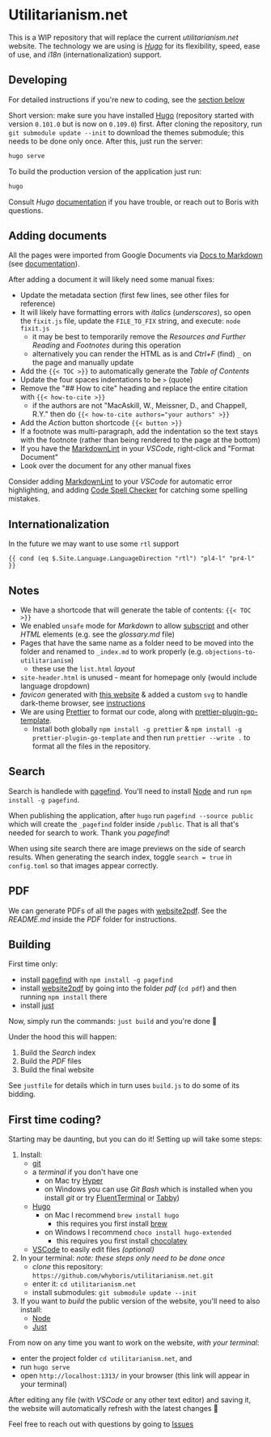 # Utilitarianism.net

This is a WIP repository that will replace the current _utilitarianism.net_ website. The technology we are using is [_Hugo_](https://gohugo.io/) for its flexibility, speed, ease of use, and _i18n_ (internationalization) support.

## Developing

For detailed instructions if you're new to coding, see the [section below](#first-time-coding)

Short version: make sure you have installed [Hugo](https://gohugo.io/getting-started/installing/) (repository started with version `0.101.0` but is now on `0.109.0`) first. After cloning the repository, run `git submodule update --init` to download the themes submodule; this needs to be done only once. After this, just run the server:

```sh
hugo serve
```

To build the production version of the application just run:

```sh
hugo
```

Consult _Hugo_ [documentation](https://gohugo.io/documentation/) if you have trouble, or reach out to Boris with questions.

## Adding documents

All the pages were imported from Google Documents via [Docs to Markdown](https://workspace.google.com/u/0/marketplace/app/docs_to_markdown/700168918607) (see [documentation](https://github.com/evbacher/gd2md-html/wiki)).

After adding a document it will likely need some manual fixes:

- Update the metadata section (first few lines, see other files for reference)
- It will likely have formatting errors with _italics_ (_underscores_), so open the `fixit.js` file, update the `FILE_TO_FIX` string, and execute: `node fixit.js`
  - it may be best to temporarily remove the _Resources and Further Reading_ and _Footnotes_ during this operation
  - alternatively you can render the HTML as is and _Ctrl+F_ (find) `_` on the page and manually update
- Add the `{{< TOC >}}` to automatically generate the _Table of Contents_
- Update the four spaces indentations to be `>` (quote)
- Remove the "## How to cite" heading and replace the entire citation with `{{< how-to-cite >}}`
  - if the authors are not "MacAskill, W., Meissner, D., and Chappell, R.Y." then do `{{< how-to-cite authors="your authors" >}}`
- Add the _Action_ button shortcode `{{< button >}}`
- If a footnote was multi-paragraph, add the indentation so the text stays with the footnote (rather than being rendered to the page at the bottom)
- If you have the [MarkdownLint](https://marketplace.visualstudio.com/items?itemName=DavidAnson.vscode-markdownlint) in your _VSCode_, right-click and "Format Document"
- Look over the document for any other manual fixes

Consider adding [MarkdownLint](https://marketplace.visualstudio.com/items?itemName=DavidAnson.vscode-markdownlint) to your _VSCode_ for automatic error highlighting, and adding [Code Spell Checker](https://marketplace.visualstudio.com/items?itemName=streetsidesoftware.code-spell-checker) for catching some spelling mistakes.

## Internationalization

In the future we may want to use some `rtl` support

```
{{ cond (eq $.Site.Language.LanguageDirection "rtl") "pl4-l" "pr4-l" }}
```

## Notes

- We have a shortcode that will generate the table of contents: `{{< TOC >}}`
- We enabled `unsafe` mode for _Markdown_ to allow [subscript](https://discourse.gohugo.io/t/footnote-sup-tag-not-working-inside-markdownify-help/25426) and other _HTML_ elements (e.g. see the _glossary.md_ file)
- Pages that have the same name as a folder need to be moved into the folder and renamed to `_index.md` to work properly (e.g. `objections-to-utilitarianism`)
  - these use the `list.html` _layout_
- `site-header.html` is unused - meant for homepage only (would include language dropdown)
- _favicon_ generated with [this website](https://realfavicongenerator.net/) & added a custom `svg` to handle dark-theme browser, see [instructions](https://web.dev/building-an-adaptive-favicon/)
- We are using [Prettier](https://prettier.io/) to format our code, along with [prettier-plugin-go-template](https://github.com/NiklasPor/prettier-plugin-go-template).
  - Install both globally `npm install -g prettier` & `npm install -g prettier-plugin-go-template` and then run `prettier --write .` to format all the files in the repository.

## Search

Search is handlede with [pagefind](https://pagefind.app/). You'll need to install [Node](https://nodejs.org/en/) and run `npm install -g pagefind`.

When publishing the application, after `hugo` run `pagefind --source public` which will create the `_pagefind` folder inside `/public`. That is all that's needed for search to work. Thank you _pagefind_!

When using site search there are image previews on the side of search results. When generating the search index, toggle `search = true` in `config.toml` so that images appear correctly.

## PDF

We can generate PDFs of all the pages with [website2pdf](https://github.com/jgazeau/website2pdf). See the _README.md_ inside the _PDF_ folder for instructions.

## Building

First time only:

- install [pagefind](https://pagefind.app/) with `npm install -g pagefind`
- install [website2pdf](https://github.com/jgazeau/website2pdf) by going into the folder _pdf_ (`cd pdf`) and then running `npm install` there
- install [just](https://github.com/casey/just)

Now, simply run the commands: `just build` and you're done 🚀

Under the hood this will happen:

1. Build the _Search_ index
2. Build the _PDF_ files
3. Build the final website

See `justfile` for details which in turn uses `build.js` to do some of its bidding.

## First time coding?

Starting may be daunting, but you can do it! Setting up will take some steps:

1. Install:
   - [git](https://git-scm.com/)
   - a _terminal_ if you don't have one
     - on Mac try [Hyper](https://hyper.is)
     - on Windows you can use _Git Bash_ which is installed when you install _git_ or try [FluentTerminal](https://github.com/felixse/FluentTerminal) or [Tabby](https://github.com/Eugeny/tabby))
   - [Hugo](https://gohugo.io/getting-started/installing/)
     - on Mac I recommend `brew install hugo`
       - this requires you first install [brew](https://brew.sh/)
     - on Windows I recommend `choco install hugo-extended`
       - this requires you first install [chocolatey](https://chocolatey.org/)
   - [VSCode](https://code.visualstudio.com) to easily edit files _(optional)_
2. In your terminal: _note: these steps only need to be done once_
   - _clone_ this repository: `https://github.com/whyboris/utilitarianism.net.git`
   - enter it: `cd utilitarianism.net`
   - install submodules: `git submodule update --init`
3. If you want to _build_ the public version of the website, you'll need to also install:
   - [Node](https://nodejs.org/en/)
   - [Just](https://github.com/casey/just)

From now on any time you want to work on the website, _with your terminal_:

- enter the project folder `cd utilitarianism.net`, and
- run `hugo serve`
- open `http://localhost:1313/` in your browser (this link will appear in your terminal)

After editing any file (with _VSCode_ or any other text editor) and saving it, the website will automatically refresh with the latest changes 🎉

Feel free to reach out with questions by going to [Issues](https://github.com/whyboris/utilitarianism.net/issues)
